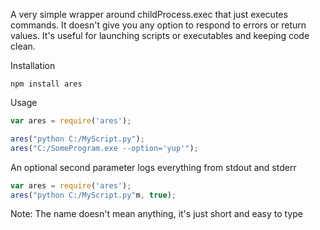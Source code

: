 A very simple wrapper around childProcess.exec that just executes commands. It doesn't give you any option to respond to errors or return values. It's useful for launching scripts or executables and keeping code clean.

Installation
```
npm install ares
```

Usage
```JavaScript
var ares = require('ares');

ares("python C:/MyScript.py");
ares("C:/SomeProgram.exe --option='yup'");
```

An optional second parameter logs everything from stdout and stderr 
```JavaScript
var ares = require('ares');
ares("python C:/MyScript.py"m, true);
```

Note: The name doesn't mean anything, it's just short and easy to type